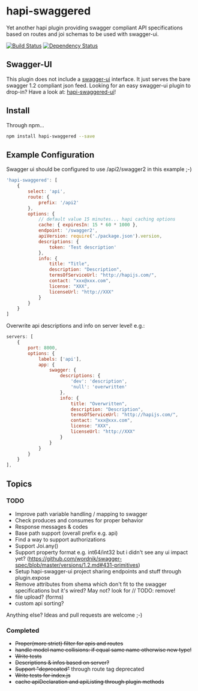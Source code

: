 # hapi-swaggered
Yet another hapi plugin providing swagger compliant API specifications based on routes and joi schemas to be used with swagger-ui. 

[![Build Status](https://travis-ci.org/z0mt3c/hapi-swaggered.png)](https://travis-ci.org/z0mt3c/hapi-swaggered)
[![Dependency Status](https://gemnasium.com/z0mt3c/hapi-swaggered.png)](https://gemnasium.com/z0mt3c/hapi-swaggered)


## Swagger-UI
This plugin does not include a [swagger-ui](https://github.com/wordnik/swagger-ui) interface. It just serves the bare swagger 1.2 compliant json feed. 
Looking for an easy swagger-ui plugin to drop-in? Have a look at: [hapi-swaggered-ui](https://github.com/z0mt3c/hapi-swaggered-ui)!
 
## Install
Through npm...

```bash
npm install hapi-swaggered --save
```

## Example Configuration
Swagger ui should be configured to use /api2/swagger2 in this example ;-)

```js
'hapi-swaggered': [
    {
        select: 'api',
        route: {
            prefix: '/api2'
        },
        options: {
            // default value 15 minutes... hapi caching options
            cache: { expiresIn: 15 * 60 * 1000 }, 
            endpoint: '/swagger2',
            apiVersion: require('./package.json').version,
            descriptions: {
                token: 'Test description'
            },
            info: {
                title: "Title",
                description: "Description",
                termsOfServiceUrl: "http://hapijs.com/",
                contact: "xxx@xxx.com",
                license: "XXX",
                licenseUrl: "http://XXX"
            }
        }
    }
]
```

Overwrite api descriptions and info on server level! e.g.:

```js
servers: [
    {
        port: 8000,
        options: {
            labels: ['api'],
            app: {
                swagger: {
                    descriptions: {
                        'dev': 'description',
                        'null': 'overwritten'
                    },
                    info: {
                        title: "Overwritten",
                        description: "Description",
                        termsOfServiceUrl: "http://hapijs.com/",
                        contact: "xxx@xxx.com",
                        license: "XXX",
                        licenseUrl: "http://XXX"
                    }
                }
            }
        }
    }
],
```

## Topics
### TODO
* Improve path variable handling / mapping to swagger
* Check produces and consumes for proper behavior
* Response messages & codes
* Base path support (overall prefix e.g. api)
* Find a way to support authorizations
* Support Joi.any()
* Support property format e.g. int64/int32 but i didn't see any ui impact yet? (https://github.com/wordnik/swagger-spec/blob/master/versions/1.2.md#431-primitives)
* Setup hapi-swagger-ui project sharing endpoints and stuff through plugin.expose
* Remove attributes from shema which don't fit to the swagger specifications but it's wired? May not? look for // TODO: remove!
* file upload? (forms)
* custom api sorting?

Anything else? Ideas and pull requests are welcome ;-)

### Completed
* ~~Proper(more strict) filter for apis and routes~~
* ~~handle model name collisions: if equal same name otherwise new type!~~
* ~~Write tests~~ 
* ~~Descriptions & infos based on server?~~
* ~~Support "deprecated"~~ through route tag deprecated 
* ~~Write tests for index.js~~ 
* ~~cache apiDeclaration and apiListing through plugin methods~~